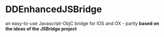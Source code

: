 DDEnhancedJSBridge
==================

an easy-to-use Javascript-ObjC bridge for IOS and OX - partly **based on the ideas of the JSBridge project**
